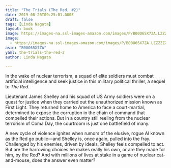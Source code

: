 ```yaml
---
title: "The Trials (The Red, #2)"
date: 2019-08-26T09:25:01.000Z
draft: false
tags: [Linda Nagata]
layout: book
image: https://images-na.ssl-images-amazon.com/images/P/B00O65X7ZA.LZZZZZZZ.jpg
image: 
  - https://images-na.ssl-images-amazon.com/images/P/B00O65X7ZA.LZZZZZZZ.jpg
asin: "B00O65X7ZA"
yaml: the-trials-the-red-2
author: Linda Nagata

---
```


In the wake of nuclear terrorism, a squad of elite soldiers must combat artificial intelligence and seek justice in this military political thriller, a sequel to *The Red*.  
  
Lieutenant James Shelley and his squad of US Army soldiers were on a quest for justice when they carried out the unauthorized mission known as First Light. They returned home to America to face a court-martial, determined to expose the corruption in the chain of command that compelled their actions. But in a country still reeling from the nuclear terrorism of Coma Day, the courtroom is just one battlefield of many.  
  
A new cycle of violence ignites when rumors of the elusive, rogue AI known as the Red go public—and Shelley is, once again, pulled into the fray. Challenged by his enemies, driven by ideals, Shelley feels compelled to act. But are the harrowing choices he makes really his own, or are they made for him, by the Red? And with millions of lives at stake in a game of nuclear cat-and-mouse, does the answer even matter?